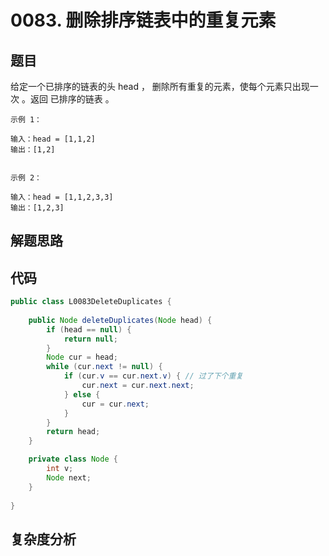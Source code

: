 # 0083. 删除排序链表中的重复元素

## 题目
给定一个已排序的链表的头 head ， 删除所有重复的元素，使每个元素只出现一次 。返回 已排序的链表 。


```
示例 1：

输入：head = [1,1,2]
输出：[1,2]


示例 2：

输入：head = [1,1,2,3,3]
输出：[1,2,3]
```

## 解题思路


## 代码
```java
public class L0083DeleteDuplicates {
        
    public Node deleteDuplicates(Node head) {
        if (head == null) {
            return null;
        }
        Node cur = head;
        while (cur.next != null) {
            if (cur.v == cur.next.v) { // 过了下个重复
                cur.next = cur.next.next;
            } else {
                cur = cur.next;
            }
        }
        return head;
    }

    private class Node {
        int v;
        Node next;
    }
    
}
```

## 复杂度分析

